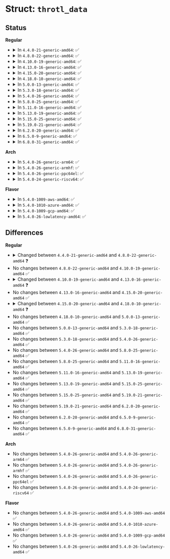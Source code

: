# Struct: <code>throtl_data</code>

## Status
<b>Regular</b>
<ul>
<li>
<details>
<summary>In <code>4.4.0-21-generic-amd64</code>: ✅</summary>

```c
struct throtl_data {
    struct throtl_service_queue service_queue;
    struct request_queue * queue;
    unsigned int[2] nr_queued;
    unsigned int nr_undestroyed_grps;
    struct work_struct dispatch_work;
}
```
</details>
</li>
<li>
<details>
<summary>In <code>4.8.0-22-generic-amd64</code>: ✅</summary>

```c
struct throtl_data {
    struct throtl_service_queue service_queue;
    struct request_queue * queue;
    unsigned int[2] nr_queued;
    struct work_struct dispatch_work;
}
```
</details>
</li>
<li>
<details>
<summary>In <code>4.10.0-19-generic-amd64</code>: ✅</summary>

```c
struct throtl_data {
    struct throtl_service_queue service_queue;
    struct request_queue * queue;
    unsigned int[2] nr_queued;
    struct work_struct dispatch_work;
}
```
</details>
</li>
<li>
<details>
<summary>In <code>4.13.0-16-generic-amd64</code>: ✅</summary>

```c
struct throtl_data {
    struct throtl_service_queue service_queue;
    struct request_queue * queue;
    unsigned int[2] nr_queued;
    unsigned int throtl_slice;
    struct work_struct dispatch_work;
    unsigned int limit_index;
    bool[2] limit_valid;
    long unsigned int low_upgrade_time;
    long unsigned int low_downgrade_time;
    unsigned int scale;
    struct latency_bucket[9] tmp_buckets;
    struct avg_latency_bucket[9] avg_buckets;
    struct latency_bucket * latency_buckets;
    long unsigned int last_calculate_time;
    long unsigned int filtered_latency;
    bool track_bio_latency;
}
```
</details>
</li>
<li>
<details>
<summary>In <code>4.15.0-20-generic-amd64</code>: ✅</summary>

```c
struct throtl_data {
    struct throtl_service_queue service_queue;
    struct request_queue * queue;
    unsigned int[2] nr_queued;
    unsigned int throtl_slice;
    struct work_struct dispatch_work;
    unsigned int limit_index;
    bool[2] limit_valid;
    long unsigned int low_upgrade_time;
    long unsigned int low_downgrade_time;
    unsigned int scale;
    struct latency_bucket[9] tmp_buckets;
    struct avg_latency_bucket[9] avg_buckets;
    struct latency_bucket * latency_buckets;
    long unsigned int last_calculate_time;
    long unsigned int filtered_latency;
    bool track_bio_latency;
}
```
</details>
</li>
<li>
<details>
<summary>In <code>4.18.0-10-generic-amd64</code>: ✅</summary>

```c
struct throtl_data {
    struct throtl_service_queue service_queue;
    struct request_queue * queue;
    unsigned int[2] nr_queued;
    unsigned int throtl_slice;
    struct work_struct dispatch_work;
    unsigned int limit_index;
    bool[2] limit_valid;
    long unsigned int low_upgrade_time;
    long unsigned int low_downgrade_time;
    unsigned int scale;
    struct latency_bucket[18] tmp_buckets;
    struct avg_latency_bucket[18] avg_buckets;
    struct latency_bucket *[2] latency_buckets;
    long unsigned int last_calculate_time;
    long unsigned int filtered_latency;
    bool track_bio_latency;
}
```
</details>
</li>
<li>
<details>
<summary>In <code>5.0.0-13-generic-amd64</code>: ✅</summary>

```c
struct throtl_data {
    struct throtl_service_queue service_queue;
    struct request_queue * queue;
    unsigned int[2] nr_queued;
    unsigned int throtl_slice;
    struct work_struct dispatch_work;
    unsigned int limit_index;
    bool[2] limit_valid;
    long unsigned int low_upgrade_time;
    long unsigned int low_downgrade_time;
    unsigned int scale;
    struct latency_bucket[18] tmp_buckets;
    struct avg_latency_bucket[18] avg_buckets;
    struct latency_bucket *[2] latency_buckets;
    long unsigned int last_calculate_time;
    long unsigned int filtered_latency;
    bool track_bio_latency;
}
```
</details>
</li>
<li>
<details>
<summary>In <code>5.3.0-18-generic-amd64</code>: ✅</summary>

```c
struct throtl_data {
    struct throtl_service_queue service_queue;
    struct request_queue * queue;
    unsigned int[2] nr_queued;
    unsigned int throtl_slice;
    struct work_struct dispatch_work;
    unsigned int limit_index;
    bool[2] limit_valid;
    long unsigned int low_upgrade_time;
    long unsigned int low_downgrade_time;
    unsigned int scale;
    struct latency_bucket[18] tmp_buckets;
    struct avg_latency_bucket[18] avg_buckets;
    struct latency_bucket *[2] latency_buckets;
    long unsigned int last_calculate_time;
    long unsigned int filtered_latency;
    bool track_bio_latency;
}
```
</details>
</li>
<li>
<details>
<summary>In <code>5.4.0-26-generic-amd64</code>: ✅</summary>

```c
struct throtl_data {
    struct throtl_service_queue service_queue;
    struct request_queue * queue;
    unsigned int[2] nr_queued;
    unsigned int throtl_slice;
    struct work_struct dispatch_work;
    unsigned int limit_index;
    bool[2] limit_valid;
    long unsigned int low_upgrade_time;
    long unsigned int low_downgrade_time;
    unsigned int scale;
    struct latency_bucket[18] tmp_buckets;
    struct avg_latency_bucket[18] avg_buckets;
    struct latency_bucket *[2] latency_buckets;
    long unsigned int last_calculate_time;
    long unsigned int filtered_latency;
    bool track_bio_latency;
}
```
</details>
</li>
<li>
<details>
<summary>In <code>5.8.0-25-generic-amd64</code>: ✅</summary>

```c
struct throtl_data {
    struct throtl_service_queue service_queue;
    struct request_queue * queue;
    unsigned int[2] nr_queued;
    unsigned int throtl_slice;
    struct work_struct dispatch_work;
    unsigned int limit_index;
    bool[2] limit_valid;
    long unsigned int low_upgrade_time;
    long unsigned int low_downgrade_time;
    unsigned int scale;
    struct latency_bucket[18] tmp_buckets;
    struct avg_latency_bucket[18] avg_buckets;
    struct latency_bucket *[2] latency_buckets;
    long unsigned int last_calculate_time;
    long unsigned int filtered_latency;
    bool track_bio_latency;
}
```
</details>
</li>
<li>
<details>
<summary>In <code>5.11.0-16-generic-amd64</code>: ✅</summary>

```c
struct throtl_data {
    struct throtl_service_queue service_queue;
    struct request_queue * queue;
    unsigned int[2] nr_queued;
    unsigned int throtl_slice;
    struct work_struct dispatch_work;
    unsigned int limit_index;
    bool[2] limit_valid;
    long unsigned int low_upgrade_time;
    long unsigned int low_downgrade_time;
    unsigned int scale;
    struct latency_bucket[18] tmp_buckets;
    struct avg_latency_bucket[18] avg_buckets;
    struct latency_bucket *[2] latency_buckets;
    long unsigned int last_calculate_time;
    long unsigned int filtered_latency;
    bool track_bio_latency;
}
```
</details>
</li>
<li>
<details>
<summary>In <code>5.13.0-19-generic-amd64</code>: ✅</summary>

```c
struct throtl_data {
    struct throtl_service_queue service_queue;
    struct request_queue * queue;
    unsigned int[2] nr_queued;
    unsigned int throtl_slice;
    struct work_struct dispatch_work;
    unsigned int limit_index;
    bool[2] limit_valid;
    long unsigned int low_upgrade_time;
    long unsigned int low_downgrade_time;
    unsigned int scale;
    struct latency_bucket[18] tmp_buckets;
    struct avg_latency_bucket[18] avg_buckets;
    struct latency_bucket *[2] latency_buckets;
    long unsigned int last_calculate_time;
    long unsigned int filtered_latency;
    bool track_bio_latency;
}
```
</details>
</li>
<li>
<details>
<summary>In <code>5.15.0-25-generic-amd64</code>: ✅</summary>

```c
struct throtl_data {
    struct throtl_service_queue service_queue;
    struct request_queue * queue;
    unsigned int[2] nr_queued;
    unsigned int throtl_slice;
    struct work_struct dispatch_work;
    unsigned int limit_index;
    bool[2] limit_valid;
    long unsigned int low_upgrade_time;
    long unsigned int low_downgrade_time;
    unsigned int scale;
    struct latency_bucket[18] tmp_buckets;
    struct avg_latency_bucket[18] avg_buckets;
    struct latency_bucket *[2] latency_buckets;
    long unsigned int last_calculate_time;
    long unsigned int filtered_latency;
    bool track_bio_latency;
}
```
</details>
</li>
<li>
<details>
<summary>In <code>5.19.0-21-generic-amd64</code>: ✅</summary>

```c
struct throtl_data {
    struct throtl_service_queue service_queue;
    struct request_queue * queue;
    unsigned int[2] nr_queued;
    unsigned int throtl_slice;
    struct work_struct dispatch_work;
    unsigned int limit_index;
    bool[2] limit_valid;
    long unsigned int low_upgrade_time;
    long unsigned int low_downgrade_time;
    unsigned int scale;
    struct latency_bucket[18] tmp_buckets;
    struct avg_latency_bucket[18] avg_buckets;
    struct latency_bucket *[2] latency_buckets;
    long unsigned int last_calculate_time;
    long unsigned int filtered_latency;
    bool track_bio_latency;
}
```
</details>
</li>
<li>
<details>
<summary>In <code>6.2.0-20-generic-amd64</code>: ✅</summary>

```c
struct throtl_data {
    struct throtl_service_queue service_queue;
    struct request_queue * queue;
    unsigned int[2] nr_queued;
    unsigned int throtl_slice;
    struct work_struct dispatch_work;
    unsigned int limit_index;
    bool[2] limit_valid;
    long unsigned int low_upgrade_time;
    long unsigned int low_downgrade_time;
    unsigned int scale;
    struct latency_bucket[18] tmp_buckets;
    struct avg_latency_bucket[18] avg_buckets;
    struct latency_bucket *[2] latency_buckets;
    long unsigned int last_calculate_time;
    long unsigned int filtered_latency;
    bool track_bio_latency;
}
```
</details>
</li>
<li>
<details>
<summary>In <code>6.5.0-9-generic-amd64</code>: ✅</summary>

```c
struct throtl_data {
    struct throtl_service_queue service_queue;
    struct request_queue * queue;
    unsigned int[2] nr_queued;
    unsigned int throtl_slice;
    struct work_struct dispatch_work;
    unsigned int limit_index;
    bool[2] limit_valid;
    long unsigned int low_upgrade_time;
    long unsigned int low_downgrade_time;
    unsigned int scale;
    struct latency_bucket[18] tmp_buckets;
    struct avg_latency_bucket[18] avg_buckets;
    struct latency_bucket *[2] latency_buckets;
    long unsigned int last_calculate_time;
    long unsigned int filtered_latency;
    bool track_bio_latency;
}
```
</details>
</li>
<li>
<details>
<summary>In <code>6.8.0-31-generic-amd64</code>: ✅</summary>

```c
struct throtl_data {
    struct throtl_service_queue service_queue;
    struct request_queue * queue;
    unsigned int[2] nr_queued;
    unsigned int throtl_slice;
    struct work_struct dispatch_work;
    unsigned int limit_index;
    bool[2] limit_valid;
    long unsigned int low_upgrade_time;
    long unsigned int low_downgrade_time;
    unsigned int scale;
    struct latency_bucket[18] tmp_buckets;
    struct avg_latency_bucket[18] avg_buckets;
    struct latency_bucket *[2] latency_buckets;
    long unsigned int last_calculate_time;
    long unsigned int filtered_latency;
    bool track_bio_latency;
}
```
</details>
</li>
</ul>
<b>Arch</b>
<ul>
<li>
<details>
<summary>In <code>5.4.0-26-generic-arm64</code>: ✅</summary>

```c
struct throtl_data {
    struct throtl_service_queue service_queue;
    struct request_queue * queue;
    unsigned int[2] nr_queued;
    unsigned int throtl_slice;
    struct work_struct dispatch_work;
    unsigned int limit_index;
    bool[2] limit_valid;
    long unsigned int low_upgrade_time;
    long unsigned int low_downgrade_time;
    unsigned int scale;
    struct latency_bucket[18] tmp_buckets;
    struct avg_latency_bucket[18] avg_buckets;
    struct latency_bucket *[2] latency_buckets;
    long unsigned int last_calculate_time;
    long unsigned int filtered_latency;
    bool track_bio_latency;
}
```
</details>
</li>
<li>
<details>
<summary>In <code>5.4.0-26-generic-armhf</code>: ✅</summary>

```c
struct throtl_data {
    struct throtl_service_queue service_queue;
    struct request_queue * queue;
    unsigned int[2] nr_queued;
    unsigned int throtl_slice;
    struct work_struct dispatch_work;
    unsigned int limit_index;
    bool[2] limit_valid;
    long unsigned int low_upgrade_time;
    long unsigned int low_downgrade_time;
    unsigned int scale;
    struct latency_bucket[18] tmp_buckets;
    struct avg_latency_bucket[18] avg_buckets;
    struct latency_bucket *[2] latency_buckets;
    long unsigned int last_calculate_time;
    long unsigned int filtered_latency;
    bool track_bio_latency;
}
```
</details>
</li>
<li>
<details>
<summary>In <code>5.4.0-26-generic-ppc64el</code>: ✅</summary>

```c
struct throtl_data {
    struct throtl_service_queue service_queue;
    struct request_queue * queue;
    unsigned int[2] nr_queued;
    unsigned int throtl_slice;
    struct work_struct dispatch_work;
    unsigned int limit_index;
    bool[2] limit_valid;
    long unsigned int low_upgrade_time;
    long unsigned int low_downgrade_time;
    unsigned int scale;
    struct latency_bucket[18] tmp_buckets;
    struct avg_latency_bucket[18] avg_buckets;
    struct latency_bucket *[2] latency_buckets;
    long unsigned int last_calculate_time;
    long unsigned int filtered_latency;
    bool track_bio_latency;
}
```
</details>
</li>
<li>
<details>
<summary>In <code>5.4.0-24-generic-riscv64</code>: ✅</summary>

```c
struct throtl_data {
    struct throtl_service_queue service_queue;
    struct request_queue * queue;
    unsigned int[2] nr_queued;
    unsigned int throtl_slice;
    struct work_struct dispatch_work;
    unsigned int limit_index;
    bool[2] limit_valid;
    long unsigned int low_upgrade_time;
    long unsigned int low_downgrade_time;
    unsigned int scale;
    struct latency_bucket[18] tmp_buckets;
    struct avg_latency_bucket[18] avg_buckets;
    struct latency_bucket *[2] latency_buckets;
    long unsigned int last_calculate_time;
    long unsigned int filtered_latency;
    bool track_bio_latency;
}
```
</details>
</li>
</ul>
<b>Flavor</b>
<ul>
<li>
<details>
<summary>In <code>5.4.0-1009-aws-amd64</code>: ✅</summary>

```c
struct throtl_data {
    struct throtl_service_queue service_queue;
    struct request_queue * queue;
    unsigned int[2] nr_queued;
    unsigned int throtl_slice;
    struct work_struct dispatch_work;
    unsigned int limit_index;
    bool[2] limit_valid;
    long unsigned int low_upgrade_time;
    long unsigned int low_downgrade_time;
    unsigned int scale;
    struct latency_bucket[18] tmp_buckets;
    struct avg_latency_bucket[18] avg_buckets;
    struct latency_bucket *[2] latency_buckets;
    long unsigned int last_calculate_time;
    long unsigned int filtered_latency;
    bool track_bio_latency;
}
```
</details>
</li>
<li>
<details>
<summary>In <code>5.4.0-1010-azure-amd64</code>: ✅</summary>

```c
struct throtl_data {
    struct throtl_service_queue service_queue;
    struct request_queue * queue;
    unsigned int[2] nr_queued;
    unsigned int throtl_slice;
    struct work_struct dispatch_work;
    unsigned int limit_index;
    bool[2] limit_valid;
    long unsigned int low_upgrade_time;
    long unsigned int low_downgrade_time;
    unsigned int scale;
    struct latency_bucket[18] tmp_buckets;
    struct avg_latency_bucket[18] avg_buckets;
    struct latency_bucket *[2] latency_buckets;
    long unsigned int last_calculate_time;
    long unsigned int filtered_latency;
    bool track_bio_latency;
}
```
</details>
</li>
<li>
<details>
<summary>In <code>5.4.0-1009-gcp-amd64</code>: ✅</summary>

```c
struct throtl_data {
    struct throtl_service_queue service_queue;
    struct request_queue * queue;
    unsigned int[2] nr_queued;
    unsigned int throtl_slice;
    struct work_struct dispatch_work;
    unsigned int limit_index;
    bool[2] limit_valid;
    long unsigned int low_upgrade_time;
    long unsigned int low_downgrade_time;
    unsigned int scale;
    struct latency_bucket[18] tmp_buckets;
    struct avg_latency_bucket[18] avg_buckets;
    struct latency_bucket *[2] latency_buckets;
    long unsigned int last_calculate_time;
    long unsigned int filtered_latency;
    bool track_bio_latency;
}
```
</details>
</li>
<li>
<details>
<summary>In <code>5.4.0-26-lowlatency-amd64</code>: ✅</summary>

```c
struct throtl_data {
    struct throtl_service_queue service_queue;
    struct request_queue * queue;
    unsigned int[2] nr_queued;
    unsigned int throtl_slice;
    struct work_struct dispatch_work;
    unsigned int limit_index;
    bool[2] limit_valid;
    long unsigned int low_upgrade_time;
    long unsigned int low_downgrade_time;
    unsigned int scale;
    struct latency_bucket[18] tmp_buckets;
    struct avg_latency_bucket[18] avg_buckets;
    struct latency_bucket *[2] latency_buckets;
    long unsigned int last_calculate_time;
    long unsigned int filtered_latency;
    bool track_bio_latency;
}
```
</details>
</li>
</ul>

## Differences
<b>Regular</b>
<ul>
<li>
<details>
<summary>Changed between <code>4.4.0-21-generic-amd64</code> and <code>4.8.0-22-generic-amd64</code> ❓</summary>
<ul>
<li>
<b>Field removed. </b>
<code>unsigned int nr_undestroyed_grps</code>
</li>
</ul>
</details>
</li>
<li>
No changes between <code>4.8.0-22-generic-amd64</code> and <code>4.10.0-19-generic-amd64</code> ✅
</li>
<li>
<details>
<summary>Changed between <code>4.10.0-19-generic-amd64</code> and <code>4.13.0-16-generic-amd64</code> ❓</summary>
<ul>
<li>
<b>Field added. </b>
<code>unsigned int throtl_slice</code>
</li>
<li>
<b>Field added. </b>
<code>unsigned int limit_index</code>
</li>
<li>
<b>Field added. </b>
<code>bool[2] limit_valid</code>
</li>
<li>
<b>Field added. </b>
<code>long unsigned int low_upgrade_time</code>
</li>
<li>
<b>Field added. </b>
<code>long unsigned int low_downgrade_time</code>
</li>
<li>
<b>Field added. </b>
<code>unsigned int scale</code>
</li>
<li>
<b>Field added. </b>
<code>struct latency_bucket[9] tmp_buckets</code>
</li>
<li>
<b>Field added. </b>
<code>struct avg_latency_bucket[9] avg_buckets</code>
</li>
<li>
<b>Field added. </b>
<code>struct latency_bucket * latency_buckets</code>
</li>
<li>
<b>Field added. </b>
<code>long unsigned int last_calculate_time</code>
</li>
<li>
<b>Field added. </b>
<code>long unsigned int filtered_latency</code>
</li>
<li>
<b>Field added. </b>
<code>bool track_bio_latency</code>
</li>
</ul>
</details>
</li>
<li>
No changes between <code>4.13.0-16-generic-amd64</code> and <code>4.15.0-20-generic-amd64</code> ✅
</li>
<li>
<details>
<summary>Changed between <code>4.15.0-20-generic-amd64</code> and <code>4.18.0-10-generic-amd64</code> ❓</summary>
<ul>
<li>
<b>Field type changed. </b>
<code>struct latency_bucket[9] tmp_buckets</code> ➡️ <code>struct latency_bucket[18] tmp_buckets</code>
</li>
<li>
<b>Field type changed. </b>
<code>struct avg_latency_bucket[9] avg_buckets</code> ➡️ <code>struct avg_latency_bucket[18] avg_buckets</code>
</li>
<li>
<b>Field type changed. </b>
<code>struct latency_bucket * latency_buckets</code> ➡️ <code>struct latency_bucket *[2] latency_buckets</code>
</li>
</ul>
</details>
</li>
<li>
No changes between <code>4.18.0-10-generic-amd64</code> and <code>5.0.0-13-generic-amd64</code> ✅
</li>
<li>
No changes between <code>5.0.0-13-generic-amd64</code> and <code>5.3.0-18-generic-amd64</code> ✅
</li>
<li>
No changes between <code>5.3.0-18-generic-amd64</code> and <code>5.4.0-26-generic-amd64</code> ✅
</li>
<li>
No changes between <code>5.4.0-26-generic-amd64</code> and <code>5.8.0-25-generic-amd64</code> ✅
</li>
<li>
No changes between <code>5.8.0-25-generic-amd64</code> and <code>5.11.0-16-generic-amd64</code> ✅
</li>
<li>
No changes between <code>5.11.0-16-generic-amd64</code> and <code>5.13.0-19-generic-amd64</code> ✅
</li>
<li>
No changes between <code>5.13.0-19-generic-amd64</code> and <code>5.15.0-25-generic-amd64</code> ✅
</li>
<li>
No changes between <code>5.15.0-25-generic-amd64</code> and <code>5.19.0-21-generic-amd64</code> ✅
</li>
<li>
No changes between <code>5.19.0-21-generic-amd64</code> and <code>6.2.0-20-generic-amd64</code> ✅
</li>
<li>
No changes between <code>6.2.0-20-generic-amd64</code> and <code>6.5.0-9-generic-amd64</code> ✅
</li>
<li>
No changes between <code>6.5.0-9-generic-amd64</code> and <code>6.8.0-31-generic-amd64</code> ✅
</li>
</ul>
<b>Arch</b>
<ul>
<li>
No changes between <code>5.4.0-26-generic-amd64</code> and <code>5.4.0-26-generic-arm64</code> ✅
</li>
<li>
No changes between <code>5.4.0-26-generic-amd64</code> and <code>5.4.0-26-generic-armhf</code> ✅
</li>
<li>
No changes between <code>5.4.0-26-generic-amd64</code> and <code>5.4.0-26-generic-ppc64el</code> ✅
</li>
<li>
No changes between <code>5.4.0-26-generic-amd64</code> and <code>5.4.0-24-generic-riscv64</code> ✅
</li>
</ul>
<b>Flavor</b>
<ul>
<li>
No changes between <code>5.4.0-26-generic-amd64</code> and <code>5.4.0-1009-aws-amd64</code> ✅
</li>
<li>
No changes between <code>5.4.0-26-generic-amd64</code> and <code>5.4.0-1010-azure-amd64</code> ✅
</li>
<li>
No changes between <code>5.4.0-26-generic-amd64</code> and <code>5.4.0-1009-gcp-amd64</code> ✅
</li>
<li>
No changes between <code>5.4.0-26-generic-amd64</code> and <code>5.4.0-26-lowlatency-amd64</code> ✅
</li>
</ul>
